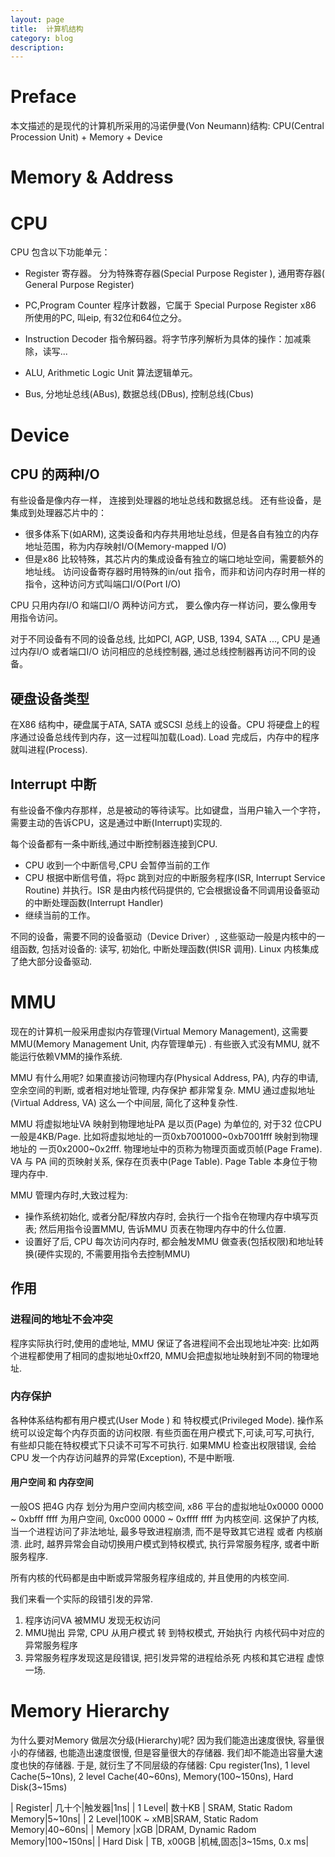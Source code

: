 ```yaml
---
layout: page
title:	计算机结构
category: blog
description:
---
```

# Preface

本文描述的是现代的计算机所采用的冯诺伊曼(Von Neumann)结构: CPU(Central Procession Unit) + Memory + Device

# Memory & Address

# CPU
CPU 包含以下功能单元：

- Register 寄存器。 分为特殊寄存器(Special Purpose Register ), 通用寄存器( General Purpose Register)

- PC,Program Counter 程序计数器，它属于 Special Purpose Register
x86 所使用的PC, 叫eip, 有32位和64位之分。

- Instruction Decoder 指令解码器。将字节序列解析为具体的操作：加减乘除，读写...

- ALU, Arithmetic Logic Unit 算法逻辑单元。

- Bus, 分地址总线(ABus), 数据总线(DBus), 控制总线(Cbus)

# Device

## CPU 的两种I/O
有些设备是像内存一样， 连接到处理器的地址总线和数据总线。
还有些设备，是集成到处理器芯片中的：
- 很多体系下(如ARM), 这类设备和内存共用地址总线，但是各自有独立的内存地址范围，称为内存映射I/O(Memory-mapped I/O)
- 但是x86 比较特殊，其芯片内的集成设备有独立的端口地址空间，需要额外的地址线。 访问设备寄存器时用特殊的in/out 指令，而非和访问内存时用一样的指令，这种访问方式叫端口I/O(Port I/O)

CPU 只用内存I/O 和端口I/O 两种访问方式， 要么像内存一样访问，要么像用专用指令访问。

对于不同设备有不同的设备总线, 比如PCI, AGP, USB, 1394, SATA ..., CPU 是通过内存I/O 或者端口I/O 访问相应的总线控制器, 通过总线控制器再访问不同的设备。

## 硬盘设备类型
在X86 结构中，硬盘属于ATA, SATA 或SCSI 总线上的设备。CPU 将硬盘上的程序通过设备总线传到内存，这一过程叫加载(Load).	Load 完成后，内存中的程序就叫进程(Process).

## Interrupt 中断
有些设备不像内存那样，总是被动的等待读写。比如键盘，当用户输入一个字符，需要主动的告诉CPU，这是通过中断(Interrupt)实现的.

每个设备都有一条中断线,通过中断控制器连接到CPU.

- CPU 收到一个中断信号,CPU 会暂停当前的工作
- CPU 根据中断信号值，将pc 跳到对应的中断服务程序(ISR, Interrupt Service Routine) 并执行。ISR 是由内核代码提供的, 它会根据设备不同调用设备驱动的中断处理函数(Interrupt Handler)
- 继续当前的工作。

不同的设备，需要不同的设备驱动（Device Driver）, 这些驱动一般是内核中的一组函数, 包括对设备的: 读写, 初始化, 中断处理函数(供ISR 调用).
Linux 内核集成了绝大部分设备驱动.

# MMU
现在的计算机一般采用虚拟内存管理(Virtual Memory Management), 这需要MMU(Memory Management Unit, 内存管理单元) .
有些嵌入式没有MMU, 就不能运行依赖VMM的操作系统.

MMU 有什么用呢?
如果直接访问物理内存(Physical Address, PA), 内存的申请, 空余空间的判断, 或者相对地址管理, 内存保护 都非常复杂. MMU 通过虚拟地址(Virtual Address, VA) 这么一个中间层, 简化了这种复杂性.

MMU 将虚拟地址VA 映射到物理地址PA 是以页(Page) 为单位的, 对于32 位CPU 一般是4KB/Page.
比如将虚拟地址的一页0xb7001000~0xb7001fff 映射到物理地址的 一页0x2000~0x2fff.
物理地址中的页称为物理页面或页帧(Page Frame). VA 与 PA 间的页映射关系, 保存在页表中(Page Table). Page Table 本身位于物理内存中.

MMU 管理内存时,大致过程为:

- 操作系统初始化, 或者分配/释放内存时, 会执行一个指令在物理内存中填写页表; 然后用指令设置MMU, 告诉MMU 页表在物理内存中的什么位置.
- 设置好了后, CPU 每次访问内存时, 都会触发MMU 做查表(包括权限)和地址转换(硬件实现的, 不需要用指令去控制MMU)

## 作用

### 进程间的地址不会冲突
程序实际执行时,使用的虚地址, MMU 保证了各进程间不会出现地址冲突: 比如两个进程都使用了相同的虚拟地址0xff20, MMU会把虚拟地址映射到不同的物理地址.

### 内存保护
各种体系结构都有用户模式(User Mode ) 和 特权模式(Privileged Mode). 操作系统可以设定每个内存页面的访问权限. 有些页面在用户模式下,可读,可写,可执行, 有些却只能在特权模式下只读不可写不可执行. 如果MMU 检查出权限错误, 会给CPU 发一个内存访问越界的异常(Exception), 不是中断哦.

#### 用户空间 和 内存空间
一般OS 把4G 内存 划分为用户空间内核空间, x86 平台的虚拟地址0x0000 0000 ~ 0xbfff ffff 为用户空间, 0xc000 0000 ~ 0xffff ffff 为内核空间.
这保护了内核, 当一个进程访问了非法地址, 最多导致进程崩溃, 而不是导致其它进程 或者 内核崩溃. 此时, 越界异常会自动切换用户模式到特权模式, 执行异常服务程序, 或者中断服务程序.

所有内核的代码都是由中断或异常服务程序组成的, 并且使用的内核空间.

我们来看一个实际的段错引发的异常.

1. 程序访问VA 被MMU 发现无权访问
2. MMU抛出 异常, CPU 从用户模式 转 到特权模式, 开始执行 内核代码中对应的异常服务程序
3. 异常服务程序发现这是段错误, 把引发异常的进程给杀死 内核和其它进程 虚惊一场.

# Memory Hierarchy
为什么要对Memory 做层次分级(Hierarchy)呢?
因为我们能造出速度很快, 容量很小的存储器, 也能造出速度很慢, 但是容量很大的存储器. 我们却不能造出容量大速度也快的存储器.
于是, 就衍生了不同层级的存储器: Cpu register(1ns), 1 level Cache(5~10ns), 2 level Cache(40~60ns),  Memory(100~150ns), Hard Disk(3~15ms)

| Register| 几十个|触发器|1ns|
| 1 Level| 数十KB | SRAM, Static Radom Memory|5~10ns|
| 2 Level|100K ~ xMB|SRAM, Static Radom Memory|40~60ns|
| Memory |xGB |DRAM, Dynamic Radom Memory|100~150ns|
| Hard Disk | TB, x00GB |机械,固态|3~15ms, 0.x ms|
